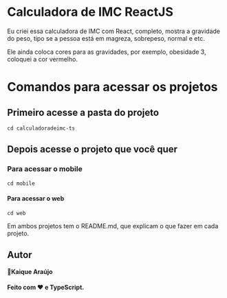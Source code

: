 # Calculadora de IMC ReactJS

Eu criei essa calculadora de IMC com React, completo, mostra
a gravidade do peso, tipo se a pessoa está em magreza, sobrepeso, normal e etc.

Ele ainda coloca cores para as gravidades, por exemplo, obesidade 3, coloquei a
cor vermelho.

# Comandos para acessar os projetos

## Primeiro acesse a pasta do projeto 

`cd calculadoradeimc-ts`

## Depois acesse o projeto que você quer

### Para acessar o mobile

`cd mobile`

#### Para acessar o web

`cd web`

Em ambos projetos tem o README.md, que explicam o que fazer em cada projeto.

## Autor

👤**Kaique Araújo**

<h4>Feito com ♥ e TypeScript.</h4>